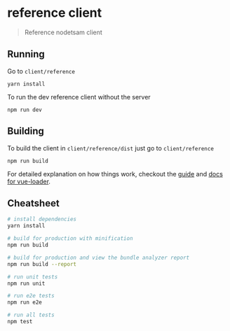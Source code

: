 # reference client

> Reference nodetsam client

## Running

Go to `client/reference`

    yarn install

To run the dev reference client without the server

    npm run dev

## Building

To build the client in `client/reference/dist` just go to `client/reference`

    npm run build

For detailed explanation on how things work, checkout the
[guide](http://vuejs-templates.github.io/webpack/) and
[docs for vue-loader](http://vuejs.github.io/vue-loader).

## Cheatsheet

``` bash
# install dependencies
yarn install

# build for production with minification
npm run build

# build for production and view the bundle analyzer report
npm run build --report

# run unit tests
npm run unit

# run e2e tests
npm run e2e

# run all tests
npm test
```
